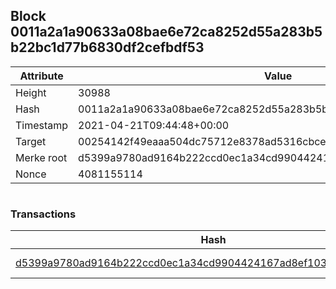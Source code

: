 ## Block 0011a2a1a90633a08bae6e72ca8252d55a283b5b22bc1d77b6830df2cefbdf53

Attribute | Value
--- | ---
Height | 30988
Hash | 0011a2a1a90633a08bae6e72ca8252d55a283b5b22bc1d77b6830df2cefbdf53
Timestamp | 2021-04-21T09:44:48+00:00
Target | 00254142f49eaaa504dc75712e8378ad5316cbcead634704b3734b6271167cc4
Merke root | d5399a9780ad9164b222ccd0ec1a34cd9904424167ad8ef103cc3d4646ddc2df
Nonce | 4081155114

```

```

### Transactions

Hash | Amount
--- | ---
[d5399a9780ad9164b222ccd0ec1a34cd9904424167ad8ef103cc3d4646ddc2df](d5399a9780ad9164b222ccd0ec1a34cd9904424167ad8ef103cc3d4646ddc2df.md) | 10.00000000 SKEPTI 
